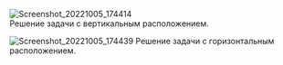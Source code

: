 ![Screenshot_20221005_174414](https://user-images.githubusercontent.com/90903338/198210461-9913224e-5251-4291-ab2b-bf4afcbb8118.png) <br>
Решение задачи с вертикальным расположением.





![Screenshot_20221005_174439](https://user-images.githubusercontent.com/90903338/198210440-38090e90-9aed-4781-97a2-d0b24e6d3b4f.png)
Решение задачи с горизонтальным расположением.
